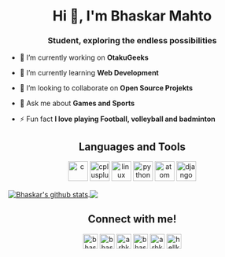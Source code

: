 <h1 align="center">Hi 👋, I'm Bhaskar Mahto</h1>
<h3 align="center">Student, exploring the endless possibilities</h3>

- 🔭 I’m currently working on **OtakuGeeks**

- 🌱 I’m currently learning **Web Development**

- 👯 I’m looking to collaborate on **Open Source Projekts**

- 💬 Ask me about **Games and Sports**

- ⚡ Fun fact **I love playing Football, volleyball and badminton**

<h2 align="center">Languages and Tools</h2>
<p align="center">
    <img src="https://devicons.github.io/devicon/devicon.git/icons/c/c-original.svg" alt="c" width="40" height="40"/> 
    <img src="https://devicons.github.io/devicon/devicon.git/icons/cplusplus/cplusplus-original.svg" alt="cplusplus" width="40" height="40"/> 
    <img src="https://devicons.github.io/devicon/devicon.git/icons/linux/linux-original.svg" alt="linux" width="40" height="40"/> 
    <img src="https://devicons.github.io/devicon/devicon.git/icons/python/python-original.svg" alt="python" width="40" height="40"/>
    <img src="https://devicons.github.io/devicon/devicon.git/icons/atom/atom-original.svg" alt="atom" width="40" height="40"/>
    <img src="https://devicons.github.io/devicon/devicon.git/icons/django/django-original.svg" alt="django" width="40" height="40"/>
</p>

<a href="https://github.com/arbkm22" target="_blank">
  <img align="center" src="https://github-readme-stats.vercel.app/api?username=arbkm22&show_icons=true&include_all_commits=true&theme=tokyonight" alt="Bhaskar's github stats" />
</a>
<a href="https://github.com/arbkm22" target="_blank">
  <img align="center" src="https://github-readme-stats.vercel.app/api/top-langs/?username=arbkm22&layout=compact&theme=tokyonight" />
</a>


<h2 align="center">Connect with me!</h2>
<p align="center">
<a href="https://twitter.com/bhaskar_maht0" target="_blank"><img align="center" src="https://cdn.jsdelivr.net/npm/simple-icons@3.0.1/icons/twitter.svg" alt="bhaskar_maht0" height="30" width="30" /></a>    
<a href="https://linkedin.com/in/bhaskar-mahto" target="_blank"><img align="center" src="https://cdn.jsdelivr.net/npm/simple-icons@3.0.1/icons/linkedin.svg" alt="bhaskar-mahto" height="30" width="30" /></a>   
<a href="https://fb.com/arbkm22" target="_blank"><img align="center" src="https://cdn.jsdelivr.net/npm/simple-icons@3.0.1/icons/facebook.svg" alt="arbkm22" height="30" width="30" /></a>    
<a href="https://instagram.com/bhaskar_mahto" target="_blank"><img align="center" src="https://cdn.jsdelivr.net/npm/simple-icons@3.0.1/icons/instagram.svg" alt="bhaskar_mahto" height="30" width="30" /></a>    
<a href="https://www.hackerrank.com/arbkm22" target="_blank"><img align="center" src="https://cdn.jsdelivr.net/npm/simple-icons@3.0.1/icons/hackerrank.svg" alt="arbkm22" height="30" width="30" /></a>  
<a href="https://codeforces.com/profile/hellking22" target="_blank"><img align="center" src="https://cdn.jsdelivr.net/npm/simple-icons@3.0.1/icons/codeforces.svg" alt="hellking22" height="30" width="30" /></a>    
</p>
